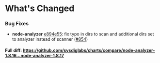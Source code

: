 # What's Changed

### Bug Fixes
- **node-analyzer** [e894e55](https://github.com/sysdiglabs/charts/commit/e894e55a2febb72749ec44b214370596fa569fda): fix typo in dirs to scan and additional dirs set to analyzer instead of scanner ([#854](https://github.com/sysdiglabs/charts/issues/854))

#### Full diff: https://github.com/sysdiglabs/charts/compare/node-analyzer-1.8.16...node-analyzer-1.8.17
